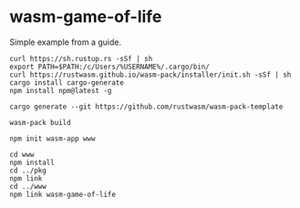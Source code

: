 # wasm-game-of-life

Simple example from a guide.

```
curl https://sh.rustup.rs -sSf | sh
export PATH=$PATH:/c/Users/%USERNAME%/.cargo/bin/
curl https://rustwasm.github.io/wasm-pack/installer/init.sh -sSf | sh
cargo install cargo-generate
npm install npm@latest -g
```

```
cargo generate --git https://github.com/rustwasm/wasm-pack-template
```

```
wasm-pack build
```

```
npm init wasm-app www
```

```
cd www
npm install
cd ../pkg
npm link
cd ../www
npm link wasm-game-of-life
```